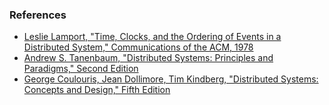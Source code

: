 ### References

- [Leslie Lamport, "Time, Clocks, and the Ordering of Events in a Distributed System," Communications of the ACM, 1978](https://lamport.azurewebsites.net/pubs/time-clocks.pdf)
- [Andrew S. Tanenbaum, "Distributed Systems: Principles and Paradigms," Second Edition](https://vowi.fsinf.at/images/b/bc/TU_Wien-Verteilte_Systeme_VO_%28Göschka%29_-_Tannenbaum-distributed_systems_principles_and_paradigms_2nd_edition.pdf)
- [George Coulouris, Jean Dollimore, Tim Kindberg, "Distributed Systems: Concepts and Design," Fifth Edition](https://ftp.utcluj.ro/pub/users/civan/CPD/3.RESURSE/6.Book_2012_Distributed%20systems%20_Couloris.pdf)
